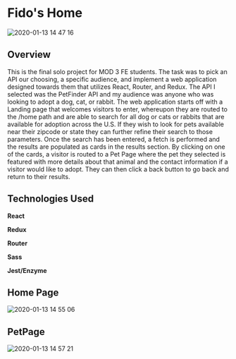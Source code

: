 # Fido's Home 

![2020-01-13 14 47 16](https://user-images.githubusercontent.com/27719824/72294901-b3615380-3613-11ea-9c84-f8de2760478d.gif)

## Overview 

This is the final solo project for MOD 3 FE students. The task was to pick an API our choosing, a specific audience, and implement a web application designed towards them that utilizes React, Router, and Redux. The API I selected was the PetFinder API and my audience was anyone who was looking to adopt a dog, cat, or rabbit. The web application starts off with a Landing page that welcomes visitors to enter, whereupon they are routed to the /home path and are able to search for all dog or cats or rabbits that are available for adoption across the U.S. If they wish to look for pets available near their zipcode or state they can further refine their search to those parameters. Once the search has been entered, a fetch is performed and the results are populated as cards in the results section. By clicking on one of the cards, a visitor is routed to a Pet Page where the pet they selected is featured with more details about that animal and the contact information if a visitor would like to adopt. They can then click a back button to go back and return to their results.

## Technologies Used

**React**

**Redux**

**Router**

**Sass**

**Jest/Enzyme**


## Home Page

![2020-01-13 14 55 06](https://user-images.githubusercontent.com/27719824/72295463-dd674580-3614-11ea-995e-64bcf0c47190.gif)



## PetPage

![2020-01-13 14 57 21](https://user-images.githubusercontent.com/27719824/72295567-143d5b80-3615-11ea-92c5-b51cf55ead62.gif)
